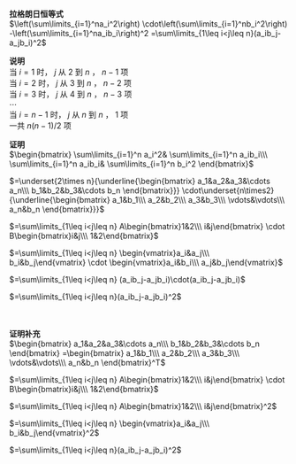 **拉格朗日恒等式**    
 $\left(\sum\limits_{i=1}^na_i^2\right)    
\cdot\left(\sum\limits_{i=1}^nb_i^2\right)    
-\left(\sum\limits_{i=1}^na_ib_i\right)^2    
=\sum\limits_{1\leq i<j\leq n}(a_ib_j-a_jb_i)^2$     
    
**说明**    
当 $i=1$ 时， $j$ 从 $2$ 到 $n$ ， $n-1$ 项    
当 $i=2$ 时， $j$ 从 $3$ 到 $n$ ， $n-2$ 项    
当 $i=3$ 时， $j$ 从 $4$ 到 $n$ ， $n-3$ 项    
 $\cdots$     
当 $i=n-1$ 时， $j$ 从 $n$ 到 $n$ ， $1$ 项    
一共 $n(n-1)/2$ 项    
    
**证明**    
 $\begin{bmatrix}    
\sum\limits_{i=1}^n a_i^2&    
\sum\limits_{i=1}^n a_ib_i\\\     
\sum\limits_{i=1}^n a_ib_i&    
\sum\limits_{i=1}^n b_i^2    
\end{bmatrix}$     
    
 $=\underset{2\times n}{\underline{\begin{bmatrix}    
a_1&a_2&a_3&\cdots a_n\\\     
b_1&b_2&b_3&\cdots b_n    
\end{bmatrix}}}    
\cdot\underset{n\times2}{\underline{\begin{bmatrix}    
a_1&b_1\\\     
a_2&b_2\\\     
a_3&b_3\\\     
\vdots&\vdots\\\     
a_n&b_n    
\end{bmatrix}}}$     
    
 $=\sum\limits_{1\leq i<j\leq n}    
A\begin{bmatrix}1&2\\\ i&j\end{bmatrix}    
\cdot B\begin{bmatrix}i&j\\\ 1&2\end{bmatrix}$     
    
 $=\sum\limits_{1\leq i<j\leq n}    
\begin{vmatrix}a_i&a_j\\\ b_i&b_j\end{vmatrix}    
\cdot    
\begin{vmatrix}a_i&b_i\\\ a_j&b_j\end{vmatrix}$     
    
 $=\sum\limits_{1\leq i<j\leq n}    
(a_ib_j-a_jb_i)\cdot(a_ib_j-a_jb_i)$     
    
 $=\sum\limits_{1\leq i<j\leq n}(a_ib_j-a_jb_i)^2$     
<br/><br/>    
    
**证明补充**    
 $\begin{bmatrix}    
a_1&a_2&a_3&\cdots a_n\\\     
b_1&b_2&b_3&\cdots b_n    
\end{bmatrix}    
=\begin{bmatrix}    
a_1&b_1\\\     
a_2&b_2\\\     
a_3&b_3\\\     
\vdots&\vdots\\\     
a_n&b_n    
\end{bmatrix}^T$     
    
 $=\sum\limits_{1\leq i<j\leq n}    
A\begin{bmatrix}1&2\\\ i&j\end{bmatrix}    
\cdot B\begin{bmatrix}i&j\\\ 1&2\end{bmatrix}$     
    
 $=\sum\limits_{1\leq i<j\leq n}    
A\begin{bmatrix}1&2\\\ i&j\end{bmatrix}^2$     
    
 $=\sum\limits_{1\leq i<j\leq n}    
\begin{vmatrix}a_i&a_j\\\ b_i&b_j\end{vmatrix}^2$     
    
 $=\sum\limits_{1\leq i<j\leq n}(a_ib_j-a_jb_i)^2$     
